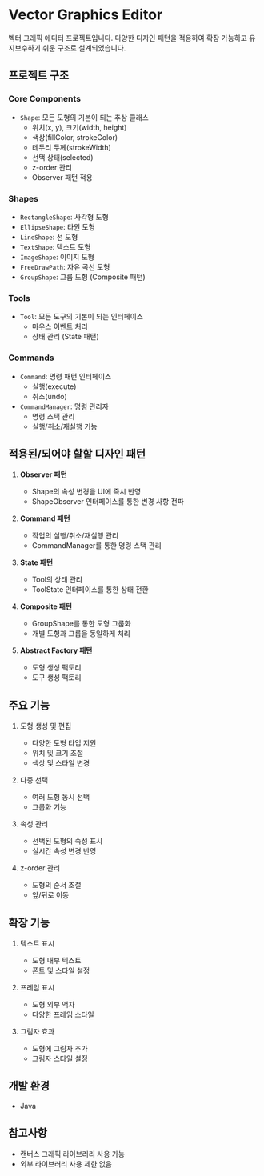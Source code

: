 # Vector Graphics Editor

벡터 그래픽 에디터 프로젝트입니다. 다양한 디자인 패턴을 적용하여 확장 가능하고 유지보수하기 쉬운 구조로 설계되었습니다.

## 프로젝트 구조

### Core Components

- `Shape`: 모든 도형의 기본이 되는 추상 클래스
  - 위치(x, y), 크기(width, height)
  - 색상(fillColor, strokeColor)
  - 테두리 두께(strokeWidth)
  - 선택 상태(selected)
  - z-order 관리
  - Observer 패턴 적용

### Shapes

- `RectangleShape`: 사각형 도형
- `EllipseShape`: 타원 도형
- `LineShape`: 선 도형
- `TextShape`: 텍스트 도형
- `ImageShape`: 이미지 도형
- `FreeDrawPath`: 자유 곡선 도형
- `GroupShape`: 그룹 도형 (Composite 패턴)

### Tools

- `Tool`: 모든 도구의 기본이 되는 인터페이스
  - 마우스 이벤트 처리
  - 상태 관리 (State 패턴)

### Commands

- `Command`: 명령 패턴 인터페이스
  - 실행(execute)
  - 취소(undo)
- `CommandManager`: 명령 관리자
  - 명령 스택 관리
  - 실행/취소/재실행 기능

## 적용된/되어야 할할 디자인 패턴

1. **Observer 패턴**

   - Shape의 속성 변경을 UI에 즉시 반영
   - ShapeObserver 인터페이스를 통한 변경 사항 전파

2. **Command 패턴**

   - 작업의 실행/취소/재실행 관리
   - CommandManager를 통한 명령 스택 관리

3. **State 패턴**

   - Tool의 상태 관리
   - ToolState 인터페이스를 통한 상태 전환

4. **Composite 패턴**

   - GroupShape를 통한 도형 그룹화
   - 개별 도형과 그룹을 동일하게 처리

5. **Abstract Factory 패턴**
   - 도형 생성 팩토리
   - 도구 생성 팩토리

## 주요 기능

1. 도형 생성 및 편집

   - 다양한 도형 타입 지원
   - 위치 및 크기 조절
   - 색상 및 스타일 변경

2. 다중 선택

   - 여러 도형 동시 선택
   - 그룹화 기능

3. 속성 관리

   - 선택된 도형의 속성 표시
   - 실시간 속성 변경 반영

4. z-order 관리
   - 도형의 순서 조절
   - 앞/뒤로 이동

## 확장 기능

1. 텍스트 표시

   - 도형 내부 텍스트
   - 폰트 및 스타일 설정

2. 프레임 표시

   - 도형 외부 액자
   - 다양한 프레임 스타일

3. 그림자 효과
   - 도형에 그림자 추가
   - 그림자 스타일 설정

## 개발 환경

- Java

## 참고사항

- 캔버스 그래픽 라이브러리 사용 가능
- 외부 라이브러리 사용 제한 없음
